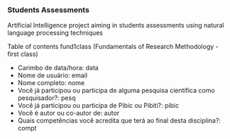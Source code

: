 ### Students Assessments
Artificial Intelligence project aiming in students assessments using natural language processing techniques

Table of contents fund1class (Fundamentals of Research Methodology - first class)
- Carimbo de data/hora: data
- Nome de usuário: email
- Nome completo: nome
- Você já participou ou participa de alguma pesquisa científica como pesquisador?: pesq
- Você já participou ou participa de Pibic ou Pibiti?: pibic
- Você é autor ou co-autor de: autor
- Quais competências você acredita que terá ao final desta disciplina?: compt
